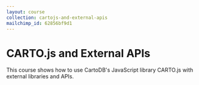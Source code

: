 ```yaml
---
layout: course
collection: cartojs-and-external-apis
mailchimp_id: 62856bf9d1
---
```

# CARTO.js and External APIs

This course shows how to use CartoDB's JavaScript library CARTO.js with external libraries and APIs.